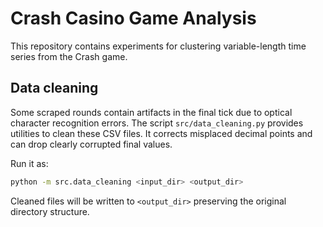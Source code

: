 # Crash Casino Game Analysis

This repository contains experiments for clustering variable-length time series from the Crash game.

## Data cleaning

Some scraped rounds contain artifacts in the final tick due to optical character recognition errors.
The script `src/data_cleaning.py` provides utilities to clean these CSV files. It corrects misplaced
decimal points and can drop clearly corrupted final values.

Run it as:

```bash
python -m src.data_cleaning <input_dir> <output_dir>
```

Cleaned files will be written to `<output_dir>` preserving the original directory structure.
